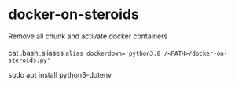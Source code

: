 # docker-on-steroids
Remove all chunk and activate docker containers<br></br>
cat .bash_aliases
```alias dockerdown='python3.8 /<PATH>/docker-on-steroids.py'```
<p>sudo apt install python3-dotenv</p>
